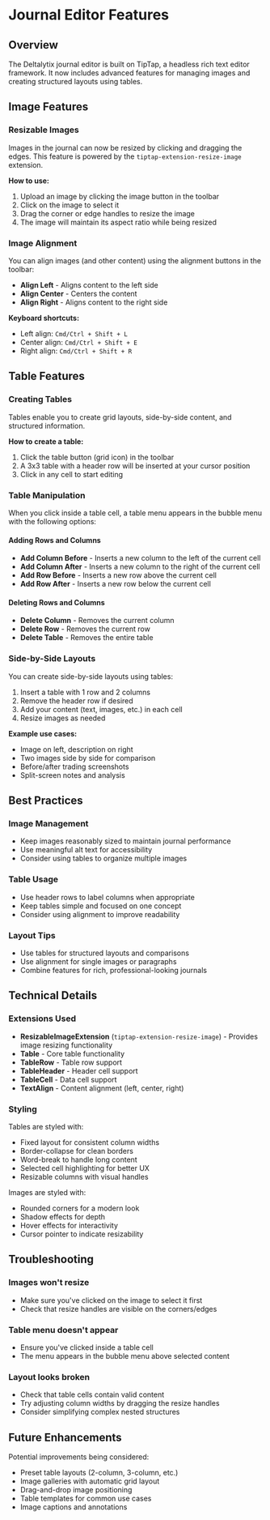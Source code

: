 # Journal Editor Features

## Overview

The Deltalytix journal editor is built on TipTap, a headless rich text editor framework. It now includes advanced features for managing images and creating structured layouts using tables.

## Image Features

### Resizable Images

Images in the journal can now be resized by clicking and dragging the edges. This feature is powered by the `tiptap-extension-resize-image` extension.

**How to use:**
1. Upload an image by clicking the image button in the toolbar
2. Click on the image to select it
3. Drag the corner or edge handles to resize the image
4. The image will maintain its aspect ratio while being resized

### Image Alignment

You can align images (and other content) using the alignment buttons in the toolbar:

- **Align Left** - Aligns content to the left side
- **Align Center** - Centers the content
- **Align Right** - Aligns content to the right side

**Keyboard shortcuts:**
- Left align: `Cmd/Ctrl + Shift + L`
- Center align: `Cmd/Ctrl + Shift + E`
- Right align: `Cmd/Ctrl + Shift + R`

## Table Features

### Creating Tables

Tables enable you to create grid layouts, side-by-side content, and structured information.

**How to create a table:**
1. Click the table button (grid icon) in the toolbar
2. A 3x3 table with a header row will be inserted at your cursor position
3. Click in any cell to start editing

### Table Manipulation

When you click inside a table cell, a table menu appears in the bubble menu with the following options:

#### Adding Rows and Columns
- **Add Column Before** - Inserts a new column to the left of the current cell
- **Add Column After** - Inserts a new column to the right of the current cell
- **Add Row Before** - Inserts a new row above the current cell
- **Add Row After** - Inserts a new row below the current cell

#### Deleting Rows and Columns
- **Delete Column** - Removes the current column
- **Delete Row** - Removes the current row
- **Delete Table** - Removes the entire table

### Side-by-Side Layouts

You can create side-by-side layouts using tables:

1. Insert a table with 1 row and 2 columns
2. Remove the header row if desired
3. Add your content (text, images, etc.) in each cell
4. Resize images as needed

**Example use cases:**
- Image on left, description on right
- Two images side by side for comparison
- Before/after trading screenshots
- Split-screen notes and analysis

## Best Practices

### Image Management
- Keep images reasonably sized to maintain journal performance
- Use meaningful alt text for accessibility
- Consider using tables to organize multiple images

### Table Usage
- Use header rows to label columns when appropriate
- Keep tables simple and focused on one concept
- Consider using alignment to improve readability

### Layout Tips
- Use tables for structured layouts and comparisons
- Use alignment for single images or paragraphs
- Combine features for rich, professional-looking journals

## Technical Details

### Extensions Used

- **ResizableImageExtension** (`tiptap-extension-resize-image`) - Provides image resizing functionality
- **Table** - Core table functionality
- **TableRow** - Table row support
- **TableHeader** - Header cell support  
- **TableCell** - Data cell support
- **TextAlign** - Content alignment (left, center, right)

### Styling

Tables are styled with:
- Fixed layout for consistent column widths
- Border-collapse for clean borders
- Word-break to handle long content
- Selected cell highlighting for better UX
- Resizable columns with visual handles

Images are styled with:
- Rounded corners for a modern look
- Shadow effects for depth
- Hover effects for interactivity
- Cursor pointer to indicate resizability

## Troubleshooting

### Images won't resize
- Make sure you've clicked on the image to select it first
- Check that resize handles are visible on the corners/edges

### Table menu doesn't appear
- Ensure you've clicked inside a table cell
- The menu appears in the bubble menu above selected content

### Layout looks broken
- Check that table cells contain valid content
- Try adjusting column widths by dragging the resize handles
- Consider simplifying complex nested structures

## Future Enhancements

Potential improvements being considered:
- Preset table layouts (2-column, 3-column, etc.)
- Image galleries with automatic grid layout
- Drag-and-drop image positioning
- Table templates for common use cases
- Image captions and annotations
